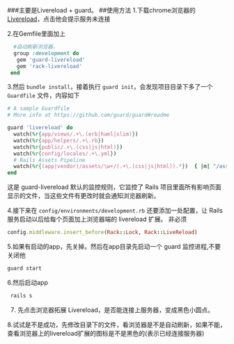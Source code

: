 ###主要是Livereload + guard。
##使用方法
1.下载chrome浏览器的
[Livereload](http://feedback.livereload.com/knowledgebase/articles/86242-how-do-i-install-and-use-the-browser-extensions)，点击他会提示服务未连接

2.在Gemfile里面加上
```ruby
  #自动刷新浏览器，
  group :development do
   gem 'guard-livereload'
   gem 'rack-livereload'
 end
```
3.然后 `bundle install`，接着执行 `guard init`，会发现项目目录下多了一个 `Guardfile` 文件，内容如下
```ruby
# A sample Guardfile
# More info at https://github.com/guard/guard#readme

guard 'livereload' do
  watch(%r{app/views/.+\.(erb|haml|slim)})
  watch(%r{app/helpers/.+\.rb})
  watch(%r{public/.+\.(css|js|html)})
  watch(%r{config/locales/.+\.yml})
  # Rails Assets Pipeline
  watch(%r{(app|vendor)/assets/\w+/(.+\.(css|js|html)).*})  { |m| "/assets/#{m[2]}" }
end
```
这是 guard-livereload 默认的监控规则，它监控了 Rails 项目里面所有影响页面显示的文件，当这些文件有更改时就会通知浏览器刷新。

4.接下来在 `config/environments/development.rb` 还要添加一处配置，让 Rails 服务启动以后给每个页面加上浏览器端的 livereload 扩展。
非必须
```ruby
config.middleware.insert_before(Rack::Lock, Rack::LiveReload)
```
5.如果有启动的app，先关掉。然后在app目录先启动一个 guard 监控进程,不要关闭他
```ruby
guard start
```
6.然后启动app
```ruby
 rails s
```
7. 先点击浏览器拓展 Livereload，是否能连接上服务器，变成黑色小圆点。

8.试试是不是成功，先修改目录下的文件，看浏览器是不是自动刷新，如果不能，查看浏览器上的livereload扩展的图标是不是黑色的(表示已经连接服务器)
